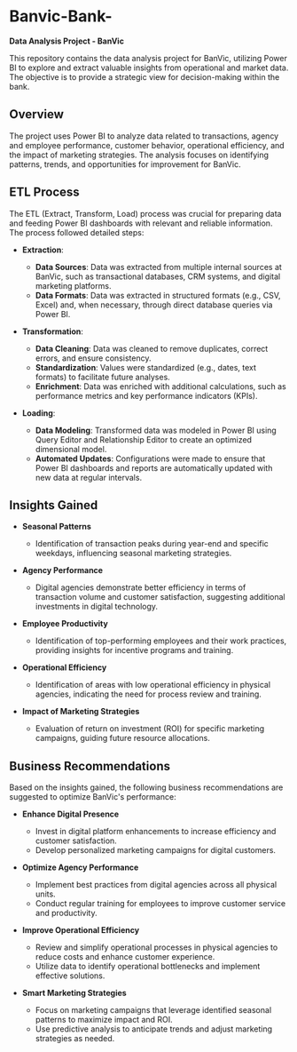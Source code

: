 # Banvic-Bank-

**Data Analysis Project - BanVic**

This repository contains the data analysis project for BanVic, utilizing Power BI to explore and extract valuable insights from operational and market data. The objective is to provide a strategic view for decision-making within the bank.

## Overview

The project uses Power BI to analyze data related to transactions, agency and employee performance, customer behavior, operational efficiency, and the impact of marketing strategies. The analysis focuses on identifying patterns, trends, and opportunities for improvement for BanVic.

## ETL Process

The ETL (Extract, Transform, Load) process was crucial for preparing data and feeding Power BI dashboards with relevant and reliable information. The process followed detailed steps:

- **Extraction**:
  - **Data Sources**: Data was extracted from multiple internal sources at BanVic, such as transactional databases, CRM systems, and digital marketing platforms.
  - **Data Formats**: Data was extracted in structured formats (e.g., CSV, Excel) and, when necessary, through direct database queries via Power BI.

- **Transformation**:
  - **Data Cleaning**: Data was cleaned to remove duplicates, correct errors, and ensure consistency.
  - **Standardization**: Values were standardized (e.g., dates, text formats) to facilitate future analyses.
  - **Enrichment**: Data was enriched with additional calculations, such as performance metrics and key performance indicators (KPIs).

- **Loading**:
  - **Data Modeling**: Transformed data was modeled in Power BI using Query Editor and Relationship Editor to create an optimized dimensional model.
  - **Automated Updates**: Configurations were made to ensure that Power BI dashboards and reports are automatically updated with new data at regular intervals.

## Insights Gained

- **Seasonal Patterns**
  - Identification of transaction peaks during year-end and specific weekdays, influencing seasonal marketing strategies.

- **Agency Performance**
  - Digital agencies demonstrate better efficiency in terms of transaction volume and customer satisfaction, suggesting additional investments in digital technology.

- **Employee Productivity**
  - Identification of top-performing employees and their work practices, providing insights for incentive programs and training.

- **Operational Efficiency**
  - Identification of areas with low operational efficiency in physical agencies, indicating the need for process review and training.

- **Impact of Marketing Strategies**
  - Evaluation of return on investment (ROI) for specific marketing campaigns, guiding future resource allocations.

## Business Recommendations

Based on the insights gained, the following business recommendations are suggested to optimize BanVic's performance:

- **Enhance Digital Presence**
  - Invest in digital platform enhancements to increase efficiency and customer satisfaction.
  - Develop personalized marketing campaigns for digital customers.

- **Optimize Agency Performance**
  - Implement best practices from digital agencies across all physical units.
  - Conduct regular training for employees to improve customer service and productivity.

- **Improve Operational Efficiency**
  - Review and simplify operational processes in physical agencies to reduce costs and enhance customer experience.
  - Utilize data to identify operational bottlenecks and implement effective solutions.

- **Smart Marketing Strategies**
  - Focus on marketing campaigns that leverage identified seasonal patterns to maximize impact and ROI.
  - Use predictive analysis to anticipate trends and adjust marketing strategies as needed.

